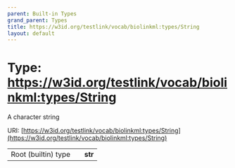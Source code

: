 ```yaml
---
parent: Built-in Types
grand_parent: Types
title: https://w3id.org/testlink/vocab/biolinkml:types/String
layout: default
---
```


# Type: https://w3id.org/testlink/vocab/biolinkml:types/String


A character string

URI: [https://w3id.org/testlink/vocab/biolinkml:types/String](https://w3id.org/testlink/vocab/biolinkml:types/String)

|  |  |  |
| --- | --- | --- |
| Root (builtin) type | | **str** |

